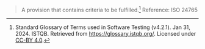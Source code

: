 > A provision that contains criteria to be fulfilled.[^1]
> Reference: ISO 24765

[^1]: Standard Glossary of Terms used in Software Testing (v4.2.1). Jan 31, 2024. ISTQB. Retrieved from https://glossary.istqb.org/. Licensed under [CC-BY 4.0](https://creativecommons.org/licenses/by/4.0/).